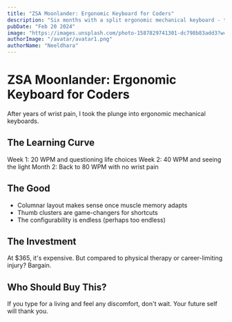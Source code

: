 ```yaml
---
title: "ZSA Moonlander: Ergonomic Keyboard for Coders"
description: "Six months with a split ergonomic mechanical keyboard - the good, the bad, and the RSI relief."
pubDate: "Feb 20 2024"
image: "https://images.unsplash.com/photo-1587829741301-dc798b83add3?w=400&auto=format&fit=crop&q=60"
authorImage: "/avatar/avatar1.png"
authorName: "Neeldhara"
---
```


# ZSA Moonlander: Ergonomic Keyboard for Coders

After years of wrist pain, I took the plunge into ergonomic mechanical keyboards.

## The Learning Curve

Week 1: 20 WPM and questioning life choices
Week 2: 40 WPM and seeing the light
Month 2: Back to 80 WPM with no wrist pain

## The Good

- Columnar layout makes sense once muscle memory adapts
- Thumb clusters are game-changers for shortcuts
- The configurability is endless (perhaps too endless)

## The Investment

At $365, it's expensive. But compared to physical therapy or career-limiting injury? Bargain.

## Who Should Buy This?

If you type for a living and feel any discomfort, don't wait. Your future self will thank you.
